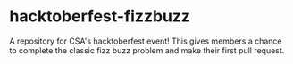# hacktoberfest-fizzbuzz
A repository for CSA's hacktoberfest event! This gives members a chance to complete the classic fizz buzz problem and make their first pull request.
